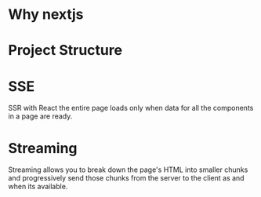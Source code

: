 # Why nextjs

# Project Structure

# SSE
SSR with React the entire page loads only when data for all the components in a page are ready.

# Streaming
Streaming allows you to break down the page's HTML into smaller chunks and progressively send those chunks from the server to the client as and when its available.